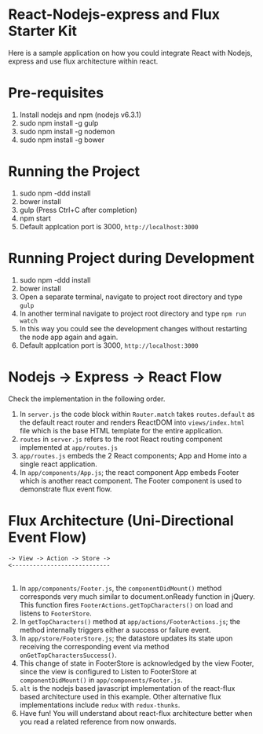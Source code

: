 # React-Nodejs-express and Flux Starter Kit

Here is a sample application on how you could integrate React with Nodejs, express and use flux architecture within react.

# Pre-requisites

1. Install nodejs and npm (nodejs v6.3.1)
2. sudo npm install -g gulp
3. sudo npm install -g nodemon
4. sudo npm install -g bower

# Running the Project

1. sudo npm -ddd install
2. bower install
3. gulp (Press Ctrl+C after completion)
4. npm start
5. Default applcation port is 3000, `http://localhost:3000`

# Running Project during Development

1. sudo npm -ddd install
2. bower install
3. Open a separate terminal, navigate to project root directory and type `gulp`
4. In another terminal navigate to project root directory and type `npm run watch`
5. In this way you could see the development changes without restarting the node app again and again. 
6. Default applcation port is 3000, `http://localhost:3000`

# Nodejs -> Express -> React Flow

Check the implementation in the following order. <br/>
1. In `server.js` the code block within `Router.match` takes `routes.default` as the default react router and renders ReactDOM into `views/index.html` file which is the base HTML template for the entire application. <br/>
2. `routes` in `server.js` refers to the root React routing component implemented at `app/routes.js` <br/>
3. `app/routes.js` embeds the 2 React components; App and Home into a single react application. <br/>
4. In `app/components/App.js`; the react component App embeds Footer which is another react component. The Footer component is used to demonstrate flux event flow. <br/>

# Flux Architecture (Uni-Directional Event Flow)

  `-> View -> Action -> Store ->`<br/>
  `<----------------------------`<br/><br/>
1. In `app/components/Footer.js`, the `componentDidMount()` method corresponds very much similar to document.onReady function in jQuery. This function fires `FooterActions.getTopCharacters()` on load and listens to `FooterStore`. <br/>
2. In `getTopCharacters()` method at `app/actions/FooterActions.js`; the method internally triggers either a success or failure event. <br/>
3. In `app/store/FooterStore.js`; the datastore updates its state upon receiving the corresponding event via method `onGetTopCharactersSuccess()`. <br/>
4. This change of state in FooterStore is acknowledged by the view Footer, since the view is configured to Listen to FooterStore at `componentDidMount()` in `app/components/Footer.js`. <br/>
5. `alt` is the nodejs based javascript implementation of the react-flux based architecture used in this example. Other alternative flux implementations include `redux` with `redux-thunks`. <br/>
6. Have fun! You will understand about react-flux architecture better when you read a related reference from now onwards. <br/>
